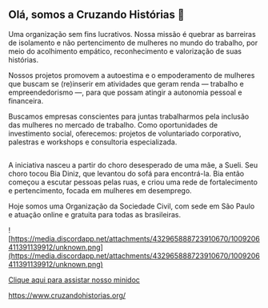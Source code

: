 ## Olá, somos a Cruzando Histórias 👋

Uma organização sem fins lucrativos. Nossa missão é quebrar as barreiras de isolamento e não pertencimento de mulheres no mundo do trabalho, por meio do acolhimento empático, reconhecimento e valorização de suas histórias.

Nossos projetos promovem a autoestima e o empoderamento de mulheres que buscam se (re)inserir em atividades que geram renda — trabalho e empreendedorismo —, para que possam atingir a autonomia pessoal e financeira. 

Buscamos empresas conscientes para juntas trabalharmos pela inclusão das mulheres no mercado de trabalho. Como oportunidades de investimento social, oferecemos: projetos de voluntariado corporativo, palestras e workshops e consultoria especializada.

## 

A iniciativa nasceu a partir do choro desesperado de uma mãe, a Sueli. Seu choro tocou Bia Diniz, que levantou do sofá para encontrá-la. Bia então começou a escutar pessoas pelas ruas, e criou uma rede de fortalecimento e pertencimento, focada em mulheres em desemprego.

Hoje somos uma Organização da Sociedade Civil, com sede em São Paulo e atuação online e gratuita para todas as brasileiras.

![https://media.discordapp.net/attachments/432965888723910670/1009206411391139912/unknown.png](https://media.discordapp.net/attachments/432965888723910670/1009206411391139912/unknown.png)

[Clique aqui para assistar nosso minidoc](https://youtu.be/pCOnMmEBKsc)

https://www.cruzandohistorias.org/
